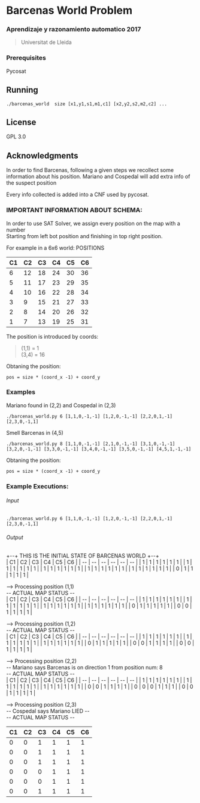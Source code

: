 # Barcenas World Problem
### Aprendizaje y razonamiento automatico 2017
> Universitat de Lleida


### Prerequisites

Pycosat


## Running

```
./barcenas_world  size [x1,y1,s1,m1,c1] [x2,y2,s2,m2,c2] ...
```

## License
GPL 3.0

## Acknowledgments

In order to find Barcenas, following a given steps we recollect some
information about his position. Mariano and Cospedal will add extra info
of the suspect position

Every info collected is added into a CNF used by pycosat.

### IMPORTANT INFORMATION ABOUT SCHEMA:
In order to use SAT Solver, we assign every position on the map with a number  
Starting from left bot position and finishing in top right position.

For example in a 6x6 world:
POSITIONS  

| C1 | C2 | C3 | C4 | C5 | C6 |
| -- | -- | -- | -- | -- | -- |
| 6  | 12 | 18 | 24 | 30 | 36 |
| 5  | 11 | 17 | 23 | 29 | 35 |
| 4  | 10 | 16 | 22 | 28 | 34 |
| 3  | 9  | 15 | 21 | 27 | 33 |
| 2  | 8  | 14 | 20 | 26 | 32 |
| 1  | 7  | 13 | 19 | 25 | 31 |  


The position is introduced by coords:  
>(1,1) = 1  
>(3,4) = 16  

Obtaning the position:  
```
pos = size * (coord_x -1) + coord_y
```
### Examples
Mariano found in (2,2) and Cospedal in (2,3)  
 ```
 ./barcenas_world.py 6 [1,1,0,-1,-1] [1,2,0,-1,-1] [2,2,0,1,-1] [2,3,0,-1,1]  
 ```

 Smell Barcenas in (4,5)  
 ```
 ./barcenas_world.py 8 [1,1,0,-1,-1] [2,1,0,-1,-1] [3,1,0,-1,-1] [3,2,0,-1,-1] [3,3,0,-1,-1] [3,4,0,-1,-1] [3,5,0,-1,-1] [4,5,1,-1,-1]  

 ```
Obtaning the position:
```
pos = size * (coord_x -1) + coord_y

```


### Example Executions:
###### Input
```
./barcenas_world.py 6 [1,1,0,-1,-1] [1,2,0,-1,-1] [2,2,0,1,-1] [2,3,0,-1,1]

```
###### Output
+--+ THIS IS THE INITIAL STATE OF BARCENAS WORLD +--+  
| C1 | C2 | C3 | C4 | C5 | C6 |
| -- | -- | -- | -- | -- | -- |
| 1  | 1  | 1  | 1  | 1  | 1  |
| 1  | 1  | 1  | 1  | 1  | 1  |
| 1  | 1  | 1  | 1  | 1  | 1  |
| 1  | 1  | 1  | 1  | 1  | 1  |
| 1  | 1  | 1  | 1  | 1  | 1  |
| 0  | 1  | 1  | 1  | 1  | 1  |  


--> Processing position (1,1)  
-- ACTUAL MAP STATUS --  
| C1 | C2 | C3 | C4 | C5 | C6 |
| -- | -- | -- | -- | -- | -- |
| 1  | 1  | 1  | 1  | 1  | 1  |
| 1  | 1  | 1  | 1  | 1  | 1  |
| 1  | 1  | 1  | 1  | 1  | 1  |
| 1  | 1  | 1  | 1  | 1  | 1  |
| 0  | 1  | 1  | 1  | 1  | 1  |
| 0  | 0  | 1  | 1  | 1  | 1  |  


--> Processing position (1,2)  
-- ACTUAL MAP STATUS --  
| C1 | C2 | C3 | C4 | C5 | C6 |
| -- | -- | -- | -- | -- | -- |
| 1  | 1  | 1  | 1  | 1  | 1  |
| 1  | 1  | 1  | 1  | 1  | 1  |
| 1  | 1  | 1  | 1  | 1  | 1  |
| 0  | 1  | 1  | 1  | 1  | 1  |
| 0  | 0  | 1  | 1  | 1  | 1  |
| 0  | 0  | 1  | 1  | 1  | 1  |  


--> Processing position (2,2)  
-- Mariano says Barcenas is on direction 1 from position num: 8  
-- ACTUAL MAP STATUS --  
| C1 | C2 | C3 | C4 | C5 | C6 |
| -- | -- | -- | -- | -- | -- |
| 1  | 1  | 1  | 1  | 1  | 1  |
| 1  | 1  | 1  | 1  | 1  | 1  |
| 1  | 1  | 1  | 1  | 1  | 1  |
| 0  | 0  | 1  | 1  | 1  | 1  |
| 0  | 0  | 0  | 1  | 1  | 1  |
| 0  | 0  | 1  | 1  | 1  | 1  |  



--> Processing position (2,3)  
-- Cospedal says Mariano LIED --  
-- ACTUAL MAP STATUS --  

| C1 | C2 | C3 | C4 | C5 | C6 |
| -- | -- | -- | -- | -- | -- |
| 0  | 0  | 1  | 1  | 1  | 1  |
| 0  | 0  | 1  | 1  | 1  | 1  |
| 0  | 0  | 1  | 1  | 1  | 1  |
| 0  | 0  | 0  | 1  | 1  | 1  |
| 0  | 0  | 0  | 1  | 1  | 1  |
| 0  | 0  | 1  | 1  | 1  | 1  |  
